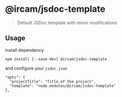 # @ircam/jsdoc-template

> Default JSDoc template with minor modifications

## Usage

install dependency

```
npm install [--save-dev] @ircam/jsdoc-template 
```

and configure your `jsdoc.json`

```
"opts": {
  "projectTitle": "Title of the project",
  "template": "node_modules/@ircam/jsdoc-template"
},
```
